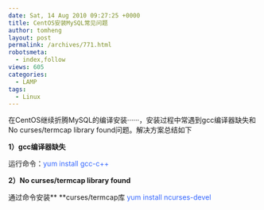 ```yaml
---
date: Sat, 14 Aug 2010 09:27:25 +0000
title: CentOS安装MySQL常见问题
author: tomheng
layout: post
permalink: /archives/771.html
robotsmeta:
  - index,follow
views: 605
categories:
  - LAMP
tags:
  - Linux
---
```

在CentOS继续折腾MySQL的编译安装······，安装过程中常遇到gcc编译器缺失和No curses/termcap library found问题。解决方案总结如下

**1）gcc编译器缺失**

运行命令：<span style="color: #3366ff;">yum install gcc-c++</span>

**2）No curses/termcap library found**

通过命令安装** **curses/termcap库 <span style="color: #3366ff;">yum install ncurses-devel</span>
